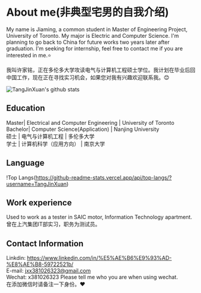 # About me(非典型宅男的自我介绍)
My name is Jiaming, a common student in Master of Engineering Project, University of Toronto. My major is Electric and Computer Science. 
I'm planning to go back to China for future works two years later after graduation. I'm seeking for internship, feel free to contact me if you are interested in me.⭐              

我叫许家铭，正在多伦多大学攻读电气与计算机工程硕士学位。我计划在毕业后回中国工作，现在正在寻找实习机会，如果您对我有兴趣欢迎联系我。😊


![TangJinXuan's github stats](https://github-readme-stats.vercel.app/api?username=TangJinXuan&show_icons=true&counting_private=true&theme=buefy&include_all_commits=true)

## Education
Master| Electrical and Computer Engineering | University of Toronto               
Bachelor| Computer Science(Application) | Nanjing University                    
硕士 | 电气与计算机工程 | 多伦多大学               
学士 | 计算机科学（应用方向） | 南京大学

## Language
!Top Langs(https://github-readme-stats.vercel.app/api/top-langs/?username=TangJinXuan)

## Work experience
Used to work as a tester in SAIC motor, Information Technology apartment.         
曾在上汽集团IT部实习，职务为测试员。

## Contact Information
Linkdin: https://www.linkedin.com/in/%E5%AE%B6%E9%93%AD-%E8%AE%B8-59722521b/              
E-mail: jxx381026323@gmail.com                      
Wechat: x381026323
Please tell me who you are when using wechat.         
在添加微信时请备注一下身份。❤
